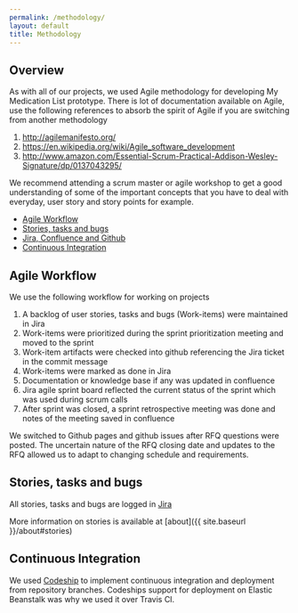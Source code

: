 ```yaml
---
permalink: /methodology/
layout: default
title: Methodology
---
```

## Overview
As with all of our projects, we used Agile methodology for developing My Medication List prototype. There is lot of documentation available on Agile, use the following references to absorb the spirit of Agile if you are switching from another methodology

1.  http://agilemanifesto.org/
2.  https://en.wikipedia.org/wiki/Agile_software_development
3.  http://www.amazon.com/Essential-Scrum-Practical-Addison-Wesley-Signature/dp/0137043295/

We recommend attending a scrum master or agile workshop to get a good understanding of some of the important concepts that you have to deal with everyday, user story and story points for example.


* [Agile Workflow](#agile-workflow)
* [Stories, tasks and bugs](#stories)
* [Jira, Confluence and Github](#jira)
* [Continuous Integration](#continuous-integration)

## <a name="agile-workflow"></a>Agile Workflow
We use the following workflow for working on projects
1. A backlog of user stories, tasks and bugs (Work-items) were maintained in Jira
2. Work-items were prioritized during the sprint prioritization meeting and moved to the sprint
3. Work-item artifacts were checked into github referencing the Jira ticket in the commit message
4. Work-items were marked as done in Jira
5. Documentation or knowledge base if any was updated in confluence
6. Jira agile sprint board reflected the current status of the sprint which was used during scrum calls
7. After sprint was closed, a sprint retrospective meeting was done and notes of the meeting saved in confluence

We switched to Github pages and github issues after RFQ questions were posted. The uncertain nature of the RFQ closing date and updates to the RFQ allowed us to adapt to changing schedule and requirements.

## <a name="stories"></a>Stories, tasks and bugs
All stories, tasks and bugs are logged in [Jira](https://xfinion.atlassian.net/secure/RapidBoard.jspa?rapidView=19&projectKey=AGILEBPA)

More information on stories is available at [about]({{ site.baseurl }}/about#stories)

## <a name="continuous-integration"></a>Continuous Integration
We used [Codeship](https://codeship.com/projects) to implement continuous integration and deployment from repository branches. Codeships support for deployment on Elastic Beanstalk was why we used it over Travis CI. 


